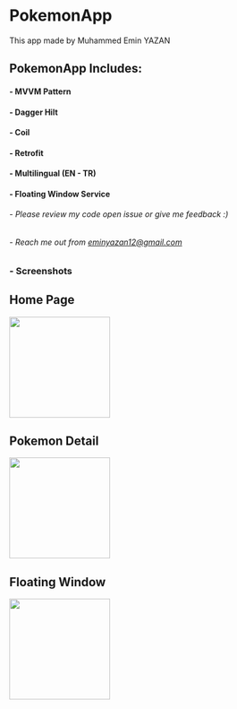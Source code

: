 # PokemonApp
This app made by Muhammed Emin YAZAN

## PokemonApp Includes:
#### - MVVM Pattern
#### - Dagger Hilt
#### - Coil
#### - Retrofit
#### - Multilingual (EN - TR)
#### - Floating Window Service

###### - Please review my code open issue or give me feedback :)
###### - Reach me out from eminyazan12@gmail.com

### - Screenshots


## Home Page
<img src ="https://user-images.githubusercontent.com/61870480/226434793-5e2a8514-2fb5-4e8e-ab02-97a899b0ff6f.jpeg" width = "180" heigth ="360">


## Pokemon Detail
<img src ="https://user-images.githubusercontent.com/61870480/226434809-d7a3ae5e-3fbc-4eaa-b909-127a3be4b4c6.jpeg" width = "180" heigth ="360">


## Floating Window
<img src ="https://user-images.githubusercontent.com/61870480/226434820-afd30d64-bdd9-4b42-902a-b9c46a36b799.jpeg" width = "180" heigth ="360">



